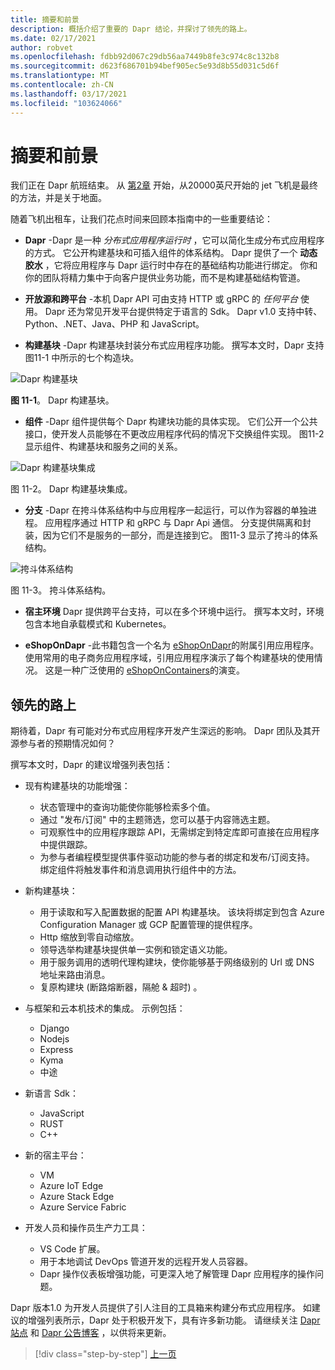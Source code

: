 ```yaml
---
title: 摘要和前景
description: 概括介绍了重要的 Dapr 结论，并探讨了领先的路上。
ms.date: 02/17/2021
author: robvet
ms.openlocfilehash: fdbb92d067c29db56aa7449b8fe3c974c8c132b8
ms.sourcegitcommit: d623f686701b94bef905ec5e93d8b55d031c5d6f
ms.translationtype: MT
ms.contentlocale: zh-CN
ms.lasthandoff: 03/17/2021
ms.locfileid: "103624066"
---
```

# <a name="summary-and-the-road-ahead"></a>摘要和前景

我们正在 Dapr 航班结束。 从 [第2章](dapr-at-20000-feet.md) 开始，从20000英尺开始的 jet 飞机是最终的方法，并是关于地面。

随着飞机出租车，让我们花点时间来回顾本指南中的一些重要结论：

- **Dapr** -Dapr 是一种 *分布式应用程序运行时* ，它可以简化生成分布式应用程序的方式。 它公开构建基块和可插入组件的体系结构。 Dapr 提供了一个 **动态胶水** ，它将应用程序与 Dapr 运行时中存在的基础结构功能进行绑定。 你和你的团队将精力集中于向客户提供业务功能，而不是构建基础结构管道。

- **开放源和跨平台** -本机 Dapr API 可由支持 HTTP 或 gRPC 的 *任何平台* 使用。 Dapr 还为常见开发平台提供特定于语言的 Sdk。 Dapr v1.0 支持中转、Python、.NET、Java、PHP 和 JavaScript。

- **构建基块** -Dapr 构建基块封装分布式应用程序功能。 撰写本文时，Dapr 支持图11-1 中所示的七个构造块。

![Dapr 构建基块](./media/dapr-at-20000-feet/building-blocks.png)

**图 11-1**。 Dapr 构建基块。

- **组件** -Dapr 组件提供每个 Dapr 构建块功能的具体实现。 它们公开一个公共接口，使开发人员能够在不更改应用程序代码的情况下交换组件实现。 图11-2 显示组件、构建基块和服务之间的关系。

![Dapr 构建基块集成](./media/dapr-at-20000-feet/building-blocks-integration.png)

图 11-2。 Dapr 构建基块集成。

- **分支** -Dapr 在挎斗体系结构中与应用程序一起运行，可以作为容器的单独进程。 应用程序通过 HTTP 和 gRPC 与 Dapr Api 通信。 分支提供隔离和封装，因为它们不是服务的一部分，而是连接到它。 图11-3 显示了挎斗的体系结构。

![挎斗体系结构](./media/dapr-at-20000-feet/sidecar-generic.png)

图 11-3。 挎斗体系结构。

- **宿主环境** Dapr 提供跨平台支持，可以在多个环境中运行。 撰写本文时，环境包含本地自承载模式和 Kubernetes。

- **eShopOnDapr** -此书籍包含一个名为 [eShopOnDapr](https://github.com/dotnet-architecture/eShopOnDapr)的附属引用应用程序。 使用常用的电子商务应用程序域，引用应用程序演示了每个构建基块的使用情况。 这是一种广泛使用的 [eShopOnContainers](https://github.com/dotnet-architecture/eShopOnContainers)的演变。

## <a name="the-road-ahead"></a>领先的路上

期待着，Dapr 有可能对分布式应用程序开发产生深远的影响。 Dapr 团队及其开源参与者的预期情况如何？

撰写本文时，Dapr 的建议增强列表包括：

- 现有构建基块的功能增强：
  - 状态管理中的查询功能使你能够检索多个值。
  - 通过 "发布/订阅" 中的主题筛选，您可以基于内容筛选主题。
  - 可观察性中的应用程序跟踪 API，无需绑定到特定库即可直接在应用程序中提供跟踪。
  - 为参与者编程模型提供事件驱动功能的参与者的绑定和发布/订阅支持。 绑定组件将触发事件和消息调用执行组件中的方法。

- 新构建基块：
  - 用于读取和写入配置数据的配置 API 构建基块。 该块将绑定到包含 Azure Configuration Manager 或 GCP 配置管理的提供程序。
  - Http 缩放到零自动缩放。
  - 领导选举构建基块提供单一实例和锁定语义功能。
  - 用于服务调用的透明代理构建块，使你能够基于网络级别的 Url 或 DNS 地址来路由消息。
  - 复原构建块 (断路熔断器，隔舱 & 超时) 。

- 与框架和云本机技术的集成。 示例包括：
  - Django
  - Nodejs
  - Express
  - Kyma
  - 中途

- 新语言 Sdk：
  - JavaScript
  - RUST
  - C++

- 新的宿主平台：
  - VM
  - Azure IoT Edge
  - Azure Stack Edge
  - Azure Service Fabric

- 开发人员和操作员生产力工具：
  - VS Code 扩展。
  - 用于本地调试 DevOps 管道开发的远程开发人员容器。
  - Dapr 操作仪表板增强功能，可更深入地了解管理 Dapr 应用程序的操作问题。

Dapr 版本1.0 为开发人员提供了引人注目的工具箱来构建分布式应用程序。 如建议的增强列表所示，Dapr 处于积极开发下，具有许多新功能。 请继续关注 [Dapr 站点](https://dapr.io/) 和 [Dapr 公告博客](https://cloudblogs.microsoft.com/opensource/2019/10/16/announcing-dapr-open-source-project-build-microservice-applications/) ，以供将来更新。

>[!div class="step-by-step"]
>[上一页](secrets.md)
